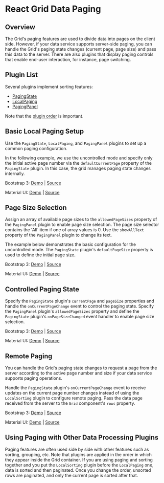 # React Grid Data Paging

## Overview

The Grid's paging features are used to divide data into pages on the client side. However, if your data service supports server-side paging, you can handle the Grid's paging state changes (current page, page size) and pass this data to the server. There are also plugins that display paging controls that enable end-user interaction, for instance, page switching.

## Plugin List

Several plugins implement sorting features:
- [PagingState](../reference/paging-state.md)
- [LocalPaging](../reference/local-paging.md)
- [PagingPanel](../reference/paging-panel.md)

Note that the [plugin order](../README.md#plugin-order) is important.

## Basic Local Paging Setup

Use the `PagingState`, `LocalPaging`, and `PagingPanel` plugins to set up a common paging configuration.

In the following example, we use the uncontrolled mode and specify only the initial active page number via the `defaultCurrentPage` property of the `PagingState` plugin. In this case, the grid manages paging state changes internally.

Bootstrap 3:
[Demo](http://devexpress.github.io/devextreme-reactive/react/grid/demos/#/bootstrap3/paging/local-paging) |
[Source](https://github.com/DevExpress/devextreme-reactive/tree/master/packages/dx-react-demos/src/bootstrap3/paging/local-paging.jsx)

Material UI:
[Demo](http://devexpress.github.io/devextreme-reactive/react/grid/demos/#/material-ui/paging/local-paging) |
[Source](https://github.com/DevExpress/devextreme-reactive/tree/master/packages/dx-react-demos/src/material-ui/paging/local-paging.jsx)

## Page Size Selection

Assign an array of available page sizes to the `allowedPageSizes` property of the `PagingPanel` plugin to enable page size selection. The page size selector contains the 'All' item if one of array values is 0. Use the `showAllText` property of the `PagingPanel` plugin to change its text.

The example below demonstrates the basic configuration for the uncontrolled mode. The `PagingState` plugin's `defaultPageSize` property is used to define the initial page size.

Bootstrap 3:
[Demo](http://devexpress.github.io/devextreme-reactive/react/grid/demos/#/bootstrap3/paging/page-size-selector) |
[Source](https://github.com/DevExpress/devextreme-reactive/tree/master/packages/dx-react-demos/src/bootstrap3/paging/page-size-selector.jsx)

Material UI:
[Demo](http://devexpress.github.io/devextreme-reactive/react/grid/demos/#/material-ui/paging/page-size-selector) |
[Source](https://github.com/DevExpress/devextreme-reactive/tree/master/packages/dx-react-demos/src/material-ui/paging/page-size-selector.jsx)

## Controlled Paging State

Specify the `PagingState` plugin's `currentPage` and `pageSize` properties and handle the `onCurrentPageChange` event to control the paging state. Specify the `PagingPanel` plugin's `allowedPageSizes` property and define the `PagingState` plugin's `onPageSizeChanged` event handler to enable page size selection.

Bootstrap 3:
[Demo](http://devexpress.github.io/devextreme-reactive/react/grid/demos/#/bootstrap3/paging/local-paging-controlled) |
[Source](https://github.com/DevExpress/devextreme-reactive/tree/master/packages/dx-react-demos/src/bootstrap3/paging/local-paging-controlled.jsx)

Material UI:
[Demo](http://devexpress.github.io/devextreme-reactive/react/grid/demos/#/material-ui/paging/local-paging-controlled) |
[Source](https://github.com/DevExpress/devextreme-reactive/tree/master/packages/dx-react-demos/src/material-ui/paging/local-paging-controlled.jsx)

## Remote Paging

You can handle the Grid's paging state changes to request a page from the server according to the active page number and size if your data service supports paging operations.

Handle the `PagingState` plugin's `onCurrentPageChange` event to receive updates on the current page number changes instead of using the `LocalSorting` plugin to configure remote paging. Pass the data page received from the server to the `Grid` component's `rows` property.

Bootstrap 3:
[Demo](http://devexpress.github.io/devextreme-reactive/react/grid/demos/#/bootstrap3/paging/remote-paging) |
[Source](https://github.com/DevExpress/devextreme-reactive/tree/master/packages/dx-react-demos/src/bootstrap3/paging/remote-paging.jsx)

Material UI:
[Demo](http://devexpress.github.io/devextreme-reactive/react/grid/demos/#/material-ui/paging/remote-paging) |
[Source](https://github.com/DevExpress/devextreme-reactive/tree/master/packages/dx-react-demos/src/material-ui/paging/remote-paging.jsx)

## Using Paging with Other Data Processing Plugins

Paging features are often used side by side with other features such as sorting, grouping, etc. Note that plugins are applied in the order in which they appear inside the Grid container. If you are using paging and sorting together and you put the `LocalSorting` plugin before the `LocalPaging` one,  data is sorted and then paginated. Once you change the order, unsorted rows are paginated, and only the current page is sorted after that.

